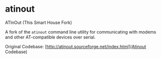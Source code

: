 # atinout
ATInOut (This Smart House Fork)

A fork of the `atinout` command line utility for communicating with modems and other AT-compatible devices over serial. 

Original Codebase: [http://atinout.sourceforge.net/index.html](Atinout Codebase)
